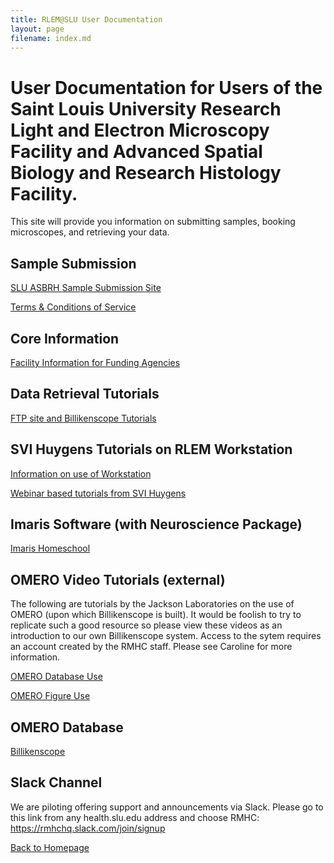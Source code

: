```yaml
---
title: RLEM@SLU User Documentation
layout: page
filename: index.md
--- 
```


# User Documentation for Users of the Saint Louis University Research Light and Electron Microscopy Facility and Advanced Spatial Biology and Research Histology Facility.

This site will provide you information on submitting samples, booking microscopes, and retrieving your data.  

## Sample Submission

[SLU ASBRH Sample Submission Site](https://airtable.com/appKGXHBfi3xcROaI/shrHJvKvdDE0esAdp)


[Terms & Conditions of Service](https://github.com/SLU-RMHC/SLU-RMHC-User-Documentation/blob/main/RMHC_Research_Services_Agreement_2022.pdf)


## Core Information 

[Facility Information for Funding Agencies](https://github.com/SLU-RMHC/SLU-RMHC-User-Documentation/blob/main/RMHC_Resources.docx)


## Data Retrieval Tutorials

[FTP site and Billikenscope Tutorials](https://slu-rmhc.github.io/SLU-RMHC-User-Documentation/client_data)

## SVI Huygens Tutorials on RLEM Workstation

[Information on use of Workstation](https://slusom-microscopyfacilities/SLU-RLEM/main/Huygens_deconvolution.md)

[Webinar based tutorials from SVI Huygens](https://svi.nl/Webinars)

## Imaris Software (with Neuroscience Package)

[Imaris Homeschool](https://imaris.oxinst.com/homeschool)

## OMERO Video Tutorials (external)
The following are tutorials by the Jackson Laboratories on the use of OMERO (upon which Billikenscope is built).  It would be foolish to try to replicate such a good resource so please view these videos as an introduction to our own Billikenscope system.  Access to the sytem requires an account created by the RMHC staff.  Please see Caroline for more information.

[OMERO Database Use](https://www.youtube.com/watch?v=e3u-Ugd4W7w)

[OMERO Figure Use](https://www.youtube.com/watch?v=YeCFaB7VAAQ)

## OMERO Database

[Billikenscope](https://www.billikenscope.com)

## Slack Channel
We are piloting offering support and announcements via Slack.  Please go to this link from any health.slu.edu address and choose RMHC:
https://rmhchq.slack.com/join/signup



[Back to Homepage](https://www.slu.edu/medicine/pathology/microscopy-histology-core.php)
